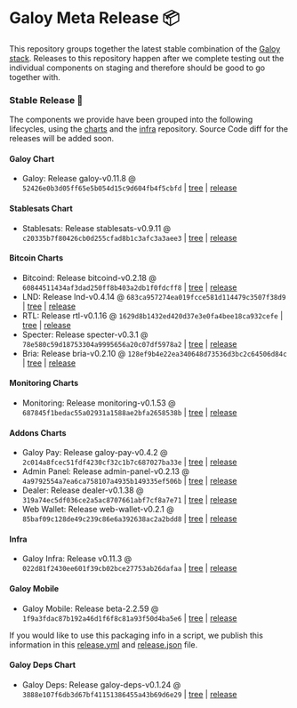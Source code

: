 # Galoy Meta Release 📦

This repository groups together the latest stable combination of the [Galoy stack](https://github.com/GaloyMoney/awesome-galoy#tech-components). 
Releases to this repository happen after we complete testing out the individual components on staging and therefore should be good to go together with.

### Stable Release 🎉

The components we provide have been grouped into the following lifecycles, using the [charts](https://github.com/GaloyMoney/charts) and the [infra](https://github.com/GaloyMoney/galoy-infra) repository. 
Source Code diff for the releases will be added soon.

#### Galoy Chart
- Galoy: Release galoy-v0.11.8 @ `52426e0b3d05ff65e5b054d15c9d604fb4f5cbfd` | [tree](https://github.com/GaloyMoney/charts/tree/52426e0b3d05ff65e5b054d15c9d604fb4f5cbfd/charts/galoy) | [release](https://github.com/GaloyMoney/charts/releases/tag/galoy-v0.11.8)

#### Stablesats Chart
- Stablesats: Release stablesats-v0.9.11 @ `c20335b7f80426cb0d255cfad8b1c3afc3a3aee3` | [tree](https://github.com/GaloyMoney/charts/tree/c20335b7f80426cb0d255cfad8b1c3afc3a3aee3/charts/stablesats) | [release](https://github.com/GaloyMoney/charts/releases/tag/stablesats-v0.9.11)

#### Bitcoin Charts
- Bitcoind: Release bitcoind-v0.2.18 @ `60844511434af3dad250ff8b403a2db1f0fdcff8` | [tree](https://github.com/GaloyMoney/charts/tree/60844511434af3dad250ff8b403a2db1f0fdcff8/charts/bitcoind) | [release](https://github.com/GaloyMoney/charts/releases/tag/bitcoind-v0.2.18)
- LND: Release lnd-v0.4.14 @ `683ca957274ea019fcce581d114479c3507f38d9` | [tree](https://github.com/GaloyMoney/charts/tree/683ca957274ea019fcce581d114479c3507f38d9/charts/lnd) | [release](https://github.com/GaloyMoney/charts/releases/tag/lnd-v0.4.14)
- RTL: Release rtl-v0.1.16 @ `1629d8b1432ed420d37e3e0fa4bee18ca932cefe` | [tree](https://github.com/GaloyMoney/charts/tree/1629d8b1432ed420d37e3e0fa4bee18ca932cefe/charts/rtl) | [release](https://github.com/GaloyMoney/charts/releases/tag/rtl-v0.1.16)
- Specter: Release specter-v0.3.1 @ `78e580c59d18753304a9995656a20c07df5978a2` | [tree](https://github.com/GaloyMoney/charts/tree/78e580c59d18753304a9995656a20c07df5978a2/charts/specter) | [release](https://github.com/GaloyMoney/charts/releases/tag/specter-v0.3.1)
- Bria: Release bria-v0.2.10 @ `128ef9b4e22ea340648d73536d3bc2c64506d84c` | [tree](https://github.com/GaloyMoney/charts/tree/128ef9b4e22ea340648d73536d3bc2c64506d84c/charts/bria) | [release](https://github.com/GaloyMoney/charts/releases/tag/bria-v0.2.10)

#### Monitoring Charts
- Monitoring: Release monitoring-v0.1.53 @ `687845f1bedac55a02931a1588ae2bfa2658538b` | [tree](https://github.com/GaloyMoney/charts/tree/687845f1bedac55a02931a1588ae2bfa2658538b/charts/monitoring) | [release](https://github.com/GaloyMoney/charts/releases/tag/monitoring-v0.1.53)

#### Addons Charts
- Galoy Pay: Release galoy-pay-v0.4.2 @ `2c014a8fcec51fdf4230cf32c1b7c687027ba33e` | [tree](https://github.com/GaloyMoney/charts/tree/2c014a8fcec51fdf4230cf32c1b7c687027ba33e/charts/galoy-pay) | [release](https://github.com/GaloyMoney/charts/releases/tag/galoy-pay-v0.4.2)
- Admin Panel: Release admin-panel-v0.2.13 @ `4a9792554a7ea6ca758107a4935b149335ef506b` | [tree](https://github.com/GaloyMoney/charts/tree/4a9792554a7ea6ca758107a4935b149335ef506b/charts/admin-panel) | [release](https://github.com/GaloyMoney/charts/releases/tag/admin-panel-v0.2.13)
- Dealer: Release dealer-v0.1.38 @ `319a74ec5df036ce2a5ac8707661abf7cf8a7e71` | [tree](https://github.com/GaloyMoney/charts/tree/319a74ec5df036ce2a5ac8707661abf7cf8a7e71/charts/dealer) | [release](https://github.com/GaloyMoney/charts/releases/tag/dealer-v0.1.38)
- Web Wallet: Release web-wallet-v0.2.1 @ `85baf09c128de49c239c86e6a392638ac2a2bdd8` | [tree](https://github.com/GaloyMoney/charts/tree/85baf09c128de49c239c86e6a392638ac2a2bdd8/charts/web-wallet) | [release](https://github.com/GaloyMoney/charts/releases/tag/web-wallet-v0.2.1)

#### Infra

- Galoy Infra: Release v0.11.3 @ `022d81f2430ee601f39cb02bce27753ab26dafaa` | [tree](https://github.com/GaloyMoney/galoy-infra/tree/022d81f2430ee601f39cb02bce27753ab26dafaa) | [release](https://github.com/GaloyMoney/galoy-infra/releases/tag/v0.11.3)

#### Galoy Mobile

- Galoy Mobile: Release beta-2.2.59 @ `1f9a3fdac87b192a46d1f6f8c81a93f50d4ba5e6` | [tree](https://github.com/GaloyMoney/galoy-mobile/tree/1f9a3fdac87b192a46d1f6f8c81a93f50d4ba5e6) | [release](https://github.com/GaloyMoney/galoy-mobile/releases/tag/beta-2.2.59)

If you would like to use this packaging info in a script, we publish this information in this [release.yml](./release.yml) and [release.json](./release.json) file.

#### Galoy Deps Chart
- Galoy Deps: Release galoy-deps-v0.1.24 @ `3888e107f6db3d67bf41151386455a43b69d6e29` | [tree](https://github.com/GaloyMoney/charts/tree/3888e107f6db3d67bf41151386455a43b69d6e29/charts/galoy-deps) | [release](https://github.com/GaloyMoney/charts/releases/tag/galoy-deps-v0.1.24)
